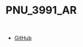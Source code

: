 # PNU_3991_AR
<br>
<ul>
  <li>
    <a href="https://github.com/mohsen-shakiba" target="_blank">
  GitHub
  </a>
  </li>
  </ul>

